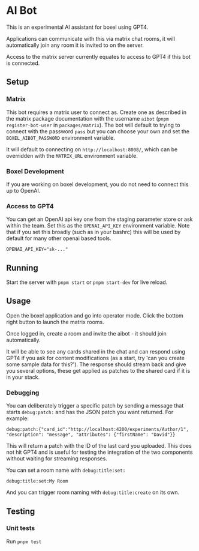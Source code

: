 # AI Bot

This is an experimental AI assistant for boxel using GPT4.

Applications can communicate with this via matrix chat rooms, it will automatically join any room it is invited to on the server.

Access to the matrix server currently equates to access to GPT4 if this bot is connected.

## Setup

### Matrix

This bot requires a matrix user to connect as. Create one as described in the matrix package documentation with the username `aibot` (`pnpm register-bot-user` in `packages/matrix`). The bot will default to trying to connect with the password `pass` but you can choose your own and set the `BOXEL_AIBOT_PASSWORD` environment variable.

It will default to connecting on `http://localhost:8008/`, which can be overridden with the `MATRIX_URL` environment variable.

### Boxel Development

If you are working on boxel development, you do not need to connect this up to OpenAI.

### Access to GPT4

You can get an OpenAI api key one from the staging parameter store or ask within the team.
Set this as the `OPENAI_API_KEY` environment variable. Note that if you set this broadly (such as in your bashrc) this will be used by default for many other openai based tools.

    OPENAI_API_KEY="sk-..."

## Running

Start the server with `pnpm start` or `pnpm start-dev` for live reload.

## Usage

Open the boxel application and go into operator mode. Click the bottom right button to launch the matrix rooms.

Once logged in, create a room and invite the aibot - it should join automatically.

It will be able to see any cards shared in the chat and can respond using GPT4 if you ask for content modifications (as a start, try 'can you create some sample data for this?'). The response should stream back and give you several options, these get applied as patches to the shared card if it is in your stack.

### Debugging

You can deliberately trigger a specific patch by sending a message that starts `debug:patch:` and has the JSON patch you want returned. For example:

```
debug:patch:{"card_id":"http://localhost:4200/experiments/Author/1", "description": "message", "attributes": {"firstName": "David"}}
```

This will return a patch with the ID of the last card you uploaded. This does not hit GPT4 and is useful for testing the integration of the two components without waiting for streaming responses.

You can set a room name with `debug:title:set:`

```
debug:title:set:My Room
```

And you can trigger room naming with `debug:title:create` on its own.

## Testing

### Unit tests

Run `pnpm test`
